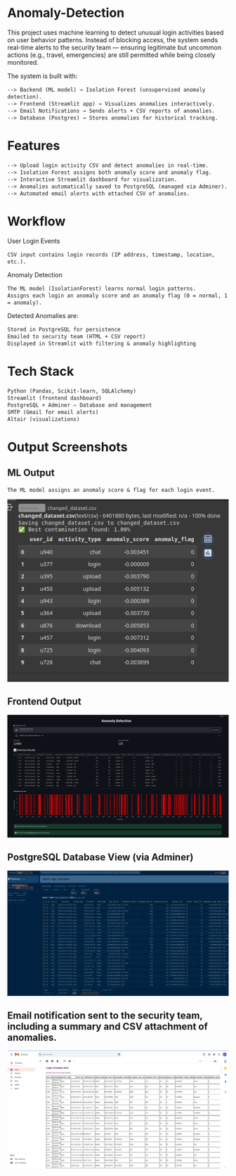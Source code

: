 # Anomaly-Detection
This project uses machine learning to detect unusual login activities based on user behavior patterns. Instead of blocking access, the system sends real-time alerts to the security team — ensuring legitimate but uncommon actions (e.g., travel, emergencies) are still permitted while being closely monitored.

The system is built with:

    --> Backend (ML model) → Isolation Forest (unsupervised anomaly detection).
    --> Frontend (Streamlit app) → Visualizes anomalies interactively.
    --> Email Notifications → Sends alerts + CSV reports of anomalies.
    --> Database (Postgres) → Stores anomalies for historical tracking.

# Features 
    --> Upload login activity CSV and detect anomalies in real-time.
    --> Isolation Forest assigns both anomaly score and anomaly flag.
    --> Interactive Streamlit dashboard for visualization.
    --> Anomalies automatically saved to PostgreSQL (managed via Adminer).
    --> Automated email alerts with attached CSV of anomalies.

# Workflow

User Login Events
           
    CSV input contains login records (IP address, timestamp, location, etc.).

Anomaly Detection

    The ML model (IsolationForest) learns normal login patterns.
    Assigns each login an anomaly score and an anomaly flag (0 = normal, 1 = anomaly).

Detected Anomalies are:

    Stored in PostgreSQL for persistence
    Emailed to security team (HTML + CSV report)
    Displayed in Streamlit with filtering & anomaly highlighting

# Tech Stack

    Python (Pandas, Scikit-learn, SQLAlchemy)
    Streamlit (frontend dashboard)
    PostgreSQL + Adminer – Database and management
    SMTP (Gmail for email alerts)
    Altair (visualizations)

# Output Screenshots
## ML Output
     
    The ML model assigns an anomaly score & flag for each login event. 
![ML Output](https://github.com/LEO-FRANCIS-A/Anomaly-Detection/blob/main/anomaly_ml.png?raw=true)

## Frontend Output
![Frontend Output](https://github.com/LEO-FRANCIS-A/Anomaly-Detection/blob/main/Anomaly%20Frontend.png?raw=true)

## PostgreSQL Database View (via Adminer)
![Adminer Database View](https://github.com/LEO-FRANCIS-A/Anomaly-Detection/blob/main/Anomaly%20Adminer.png?raw=true)

## Email notification sent to the security team, including a summary and CSV attachment of anomalies.  
![Email Alert](https://github.com/LEO-FRANCIS-A/Anomaly-Detection/blob/main/email_alert.png?raw=true)


